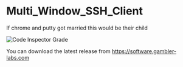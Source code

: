 # Multi_Window_SSH_Client
If chrome and putty got married this would be their child


![Code Inspector Grade](https://www.code-inspector.com/project/2329/status/svg)


You can download the latest release from https://software.gambler-labs.com
